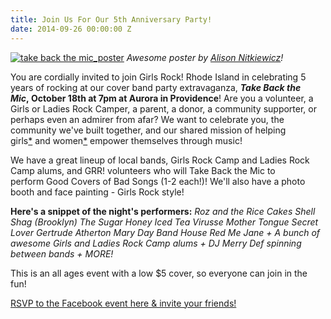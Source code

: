 ```yaml
---
title: Join Us For Our 5th Anniversary Party!
date: 2014-09-26 00:00:00 Z
---
```


[![take back the mic_poster](/uploads/blogpost/take-back-the-mic_poster.jpg)](http://girlsrockri.org/wp-content/uploads/2014/09/take-back-the-mic_poster.jpg) _Awesome poster by [Alison Nitkiewicz](http://www.alisonnitkiewicz.com/)!_

You are cordially invited to join Girls Rock! Rhode Island in celebrating 5 years of rocking at our cover band party extravaganza, **_Take Back the Mic_, October 18th at 7pm at Aurora in Providence**! Are you a volunteer, a Girls or Ladies Rock Camper, a parent, a donor, a community supporter, or perhaps even an admirer from afar? We want to celebrate you, the community we've built together, and our shared mission of helping girls[\*](http://girlsrockri.us7.list-manage.com/track/click?u=9bc0ccfa28d3393612bd3e2a1&id=a296a40b04&e=fe573302e8) and women[\*](http://girlsrockri.us7.list-manage.com/track/click?u=9bc0ccfa28d3393612bd3e2a1&id=7961feb1bb&e=fe573302e8) empower themselves through music!

We have a great lineup of local bands, Girls Rock Camp and Ladies Rock Camp alums, and GRR! volunteers who will Take Back the Mic to perform Good Covers of Bad Songs (1-2 each!)! We'll also have a photo booth and face painting - Girls Rock style!

**Here's a snippet of the night's performers:** _Roz and the Rice Cakes Shell Shag (Brooklyn) The Sugar Honey Iced Tea Virusse Mother Tongue Secret Lover Gertrude Atherton Mary Day Band House Red Me Jane + A bunch of awesome Girls and Ladies Rock Camp alums + DJ Merry Def spinning between bands + MORE!_

This is an all ages event with a low $5 cover, so everyone can join in the fun!

[RSVP to the Facebook event here & invite your friends!](http://girlsrockri.us7.list-manage.com/track/click?u=9bc0ccfa28d3393612bd3e2a1&id=df9de66a26&e=fe573302e8)
